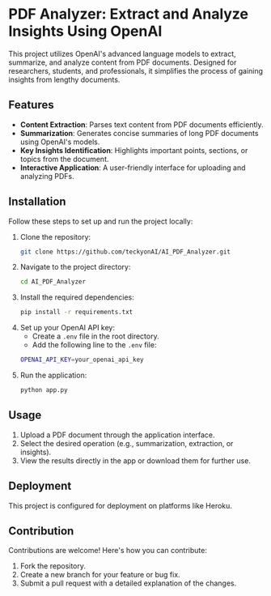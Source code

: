 # PDF Analyzer: Extract and Analyze Insights Using OpenAI

This project utilizes OpenAI's advanced language models to extract, summarize, and analyze content from PDF documents. Designed for researchers, students, and professionals, it simplifies the process of gaining insights from lengthy documents.

## Features
- **Content Extraction**: Parses text content from PDF documents efficiently.
- **Summarization**: Generates concise summaries of long PDF documents using OpenAI's models.
- **Key Insights Identification**: Highlights important points, sections, or topics from the document.
- **Interactive Application**: A user-friendly interface for uploading and analyzing PDFs.

## Installation

Follow these steps to set up and run the project locally:

1. Clone the repository:
   ```bash
   git clone https://github.com/teckyonAI/AI_PDF_Analyzer.git

   
2. Navigate to the project directory:
   ```bash
   cd AI_PDF_Analyzer

3. Install the required dependencies:
    ```bash
    pip install -r requirements.txt

4. Set up your OpenAI API key:
   - Create a `.env` file in the root directory.
   - Add the following line to the `.env` file:
    ```bash
    OPENAI_API_KEY=your_openai_api_key

6. Run the application:
    ```bash
    python app.py

## Usage

1. Upload a PDF document through the application interface.
2. Select the desired operation (e.g., summarization, extraction, or insights).
3. View the results directly in the app or download them for further use.

## Deployment

This project is configured for deployment on platforms like Heroku. 

## Contribution

Contributions are welcome! Here's how you can contribute:
1. Fork the repository.
2. Create a new branch for your feature or bug fix.
3. Submit a pull request with a detailed explanation of the changes.

